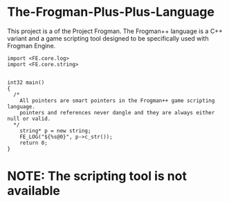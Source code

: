 # The-Frogman-Plus-Plus-Language
This project is a of the Project Frogman. The Frogman++ language is a C++ variant and a game scripting tool designed to be specifically used with Frogman Engine.


```
import <FE.core.log>
import <FE.core.string>


int32 main()
{
  /*
    All pointers are smart pointers in the Frogman++ game scripting language.
    pointers and references never dangle and they are always either null or valid.
  */
    string* p = new string;
    FE_LOG("${%s@0}", p->c_str());
    return 0;
}
```

# NOTE: The scripting tool is not available

